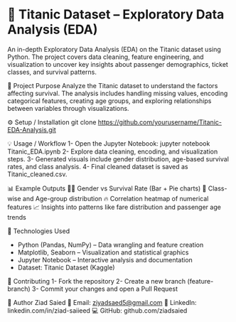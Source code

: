# 🚢 Titanic Dataset – Exploratory Data Analysis (EDA)

An in-depth Exploratory Data Analysis (EDA) on the Titanic dataset using Python.
The project covers data cleaning, feature engineering, and visualization to uncover key insights about passenger demographics, ticket classes, and survival patterns.

🎯 Project Purpose
Analyze the Titanic dataset to understand the factors affecting survival.
The analysis includes handling missing values, encoding categorical features, creating age groups, and exploring relationships between variables through visualizations.

⚙️ Setup / Installation
git clone https://github.com/yourusername/Titanic-EDA-Analysis.git

💡 Usage / Workflow
1- Open the Jupyter Notebook: jupyter notebook Titanic_EDA.ipynb
2- Explore data cleaning, encoding, and visualization steps.
3- Generated visuals include gender distribution, age-based survival rates, and class analysis.
4- Final cleaned dataset is saved as Titanic_cleaned.csv.

📊 Example Outputs
🧍‍♂️ Gender vs Survival Rate (Bar + Pie charts)
🎫 Class-wise and Age-group distribution
🔥 Correlation heatmap of numerical features
📈 Insights into patterns like fare distribution and passenger age trends

🧰 Technologies Used
- Python (Pandas, NumPy) – Data wrangling and feature creation
- Matplotlib, Seaborn – Visualization and statistical graphics
- Jupyter Notebook – Interactive analysis and documentation
- Dataset: Titanic Dataset (Kaggle)

🤝 Contributing
1- Fork the repository
2- Create a new branch (feature-branch)
3- Commit your changes and open a Pull Request

👤 Author
Ziad Saied
📧 Email: ziyadsaed5@gmail.com
🔗 LinkedIn: linkedin.com/in/ziad-saiieed
💻 GitHub: github.com/ziadsaied
